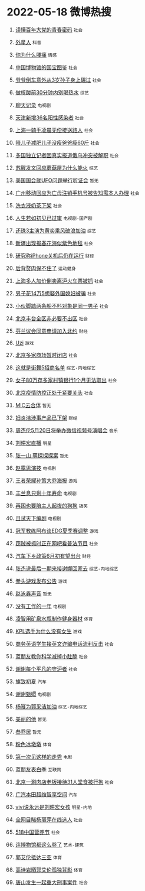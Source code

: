 # 2022-05-18 微博热搜 
1. [读懂百年大党的青春密码](https://m.weibo.cn/search?containerid=100103type%3D1%26t%3D10%26q%3D%23%E8%AF%BB%E6%87%82%E7%99%BE%E5%B9%B4%E5%A4%A7%E5%85%9A%E7%9A%84%E9%9D%92%E6%98%A5%E5%AF%86%E7%A0%81%23&stream_entry_id=51&isnewpage=1&extparam=seat%3D1%26filter_type%3Drealtimehot%26cate%3D10103%26pos%3D0%26c_type%3D51%26dgr%3D0%26display_time%3D1652829843%26pre_seqid%3D16528298432820413448&luicode=10000011&lfid=106003type%3D25%26t%3D3%26disable_hot%3D1%26filter_type%3Drealtimehot) `社会` 

2. [外星人](https://m.weibo.cn/search?containerid=100103type%3D1%26t%3D10%26q%3D%23%E5%A4%96%E6%98%9F%E4%BA%BA%23&stream_entry_id=31&isnewpage=1&extparam=seat%3D1%26realpos%3D1%26flag%3D16%26filter_type%3Drealtimehot%26cate%3D0%26dgr%3D0%26pos%3D0%26lcate%3D5001%26c_type%3D31%26display_time%3D1652829843%26pre_seqid%3D16528298432820413448&luicode=10000011&lfid=106003type%3D25%26t%3D3%26disable_hot%3D1%26filter_type%3Drealtimehot) `科普` 

3. [你为什么腰痛](https://m.weibo.cn/search?containerid=100103type%3D1%26t%3D10%26q%3D%23%E4%BD%A0%E4%B8%BA%E4%BB%80%E4%B9%88%E8%85%B0%E7%97%9B%23&stream_entry_id=31&isnewpage=1&extparam=seat%3D1%26realpos%3D2%26flag%3D16%26filter_type%3Drealtimehot%26cate%3D0%26dgr%3D0%26pos%3D1%26lcate%3D5001%26c_type%3D31%26display_time%3D1652829843%26pre_seqid%3D16528298432820413448&luicode=10000011&lfid=106003type%3D25%26t%3D3%26disable_hot%3D1%26filter_type%3Drealtimehot) `情感` 

4. [中国博物馆的国宝图鉴](https://m.weibo.cn/search?containerid=100103type%3D1%26t%3D10%26q%3D%23%E4%B8%AD%E5%9B%BD%E5%8D%9A%E7%89%A9%E9%A6%86%E7%9A%84%E5%9B%BD%E5%AE%9D%E5%9B%BE%E9%89%B4%23&stream_entry_id=31&isnewpage=1&extparam=seat%3D1%26realpos%3D3%26flag%3D0%26filter_type%3Drealtimehot%26cate%3D0%26dgr%3D0%26pos%3D2%26lcate%3D5001%26c_type%3D31%26display_time%3D1652829843%26pre_seqid%3D16528298432820413448&luicode=10000011&lfid=106003type%3D25%26t%3D3%26disable_hot%3D1%26filter_type%3Drealtimehot) `社会` 

5. [爷爷倒车意外从3岁孙子身上碾过](https://m.weibo.cn/search?containerid=100103type%3D1%26t%3D10%26q%3D%23%E7%88%B7%E7%88%B7%E5%80%92%E8%BD%A6%E6%84%8F%E5%A4%96%E4%BB%8E3%E5%B2%81%E5%AD%99%E5%AD%90%E8%BA%AB%E4%B8%8A%E7%A2%BE%E8%BF%87%23&stream_entry_id=31&isnewpage=1&extparam=seat%3D1%26realpos%3D4%26flag%3D0%26filter_type%3Drealtimehot%26cate%3D0%26dgr%3D0%26pos%3D3%26lcate%3D5001%26c_type%3D31%26display_time%3D1652829843%26pre_seqid%3D16528298432820413448&luicode=10000011&lfid=106003type%3D25%26t%3D3%26disable_hot%3D1%26filter_type%3Drealtimehot) `社会` 

6. [做核酸前30分钟内别喝热水](https://m.weibo.cn/search?containerid=100103type%3D1%26t%3D10%26q%3D%23%E5%81%9A%E6%A0%B8%E9%85%B8%E5%89%8D30%E5%88%86%E9%92%9F%E5%86%85%E5%88%AB%E5%96%9D%E7%83%AD%E6%B0%B4%23&stream_entry_id=31&isnewpage=1&extparam=seat%3D1%26realpos%3D5%26flag%3D0%26filter_type%3Drealtimehot%26cate%3D0%26dgr%3D0%26pos%3D4%26lcate%3D5001%26c_type%3D31%26display_time%3D1652829843%26pre_seqid%3D16528298432820413448&luicode=10000011&lfid=106003type%3D25%26t%3D3%26disable_hot%3D1%26filter_type%3Drealtimehot) `综艺` 

7. [聊天记录](https://m.weibo.cn/search?containerid=100103type%3D1%26t%3D10%26q%3D%E8%81%8A%E5%A4%A9%E8%AE%B0%E5%BD%95&stream_entry_id=31&isnewpage=1&extparam=seat%3D1%26realpos%3D6%26flag%3D2%26filter_type%3Drealtimehot%26cate%3D0%26dgr%3D0%26pos%3D5%26lcate%3D5001%26c_type%3D31%26display_time%3D1652829843%26pre_seqid%3D16528298432820413448&luicode=10000011&lfid=106003type%3D25%26t%3D3%26disable_hot%3D1%26filter_type%3Drealtimehot) `电视剧` 

8. [天津新增36名阳性感染者](https://m.weibo.cn/search?containerid=100103type%3D1%26t%3D10%26q%3D%23%E5%A4%A9%E6%B4%A5%E6%96%B0%E5%A2%9E36%E5%90%8D%E9%98%B3%E6%80%A7%E6%84%9F%E6%9F%93%E8%80%85%23&stream_entry_id=31&isnewpage=1&extparam=seat%3D1%26realpos%3D7%26flag%3D0%26filter_type%3Drealtimehot%26cate%3D0%26dgr%3D0%26pos%3D6%26lcate%3D5001%26c_type%3D31%26display_time%3D1652829843%26pre_seqid%3D16528298432820413448&luicode=10000011&lfid=106003type%3D25%26t%3D3%26disable_hot%3D1%26filter_type%3Drealtimehot) `社会` 

9. [上海一骑手凌晨无偿接送路人](https://m.weibo.cn/search?containerid=100103type%3D1%26t%3D10%26q%3D%23%E4%B8%8A%E6%B5%B7%E4%B8%80%E9%AA%91%E6%89%8B%E5%87%8C%E6%99%A8%E6%97%A0%E5%81%BF%E6%8E%A5%E9%80%81%E8%B7%AF%E4%BA%BA%23&stream_entry_id=31&isnewpage=1&extparam=seat%3D1%26realpos%3D8%26flag%3D0%26filter_type%3Drealtimehot%26cate%3D0%26dgr%3D0%26pos%3D7%26lcate%3D5001%26c_type%3D31%26display_time%3D1652829843%26pre_seqid%3D16528298432820413448&luicode=10000011&lfid=106003type%3D25%26t%3D3%26disable_hot%3D1%26filter_type%3Drealtimehot) `社会` 

10. [陪儿子减肥儿子没瘦爸爸瘦60斤](https://m.weibo.cn/search?containerid=100103type%3D1%26t%3D10%26q%3D%23%E9%99%AA%E5%84%BF%E5%AD%90%E5%87%8F%E8%82%A5%E5%84%BF%E5%AD%90%E6%B2%A1%E7%98%A6%E7%88%B8%E7%88%B8%E7%98%A660%E6%96%A4%23&stream_entry_id=31&isnewpage=1&extparam=seat%3D1%26realpos%3D9%26flag%3D0%26filter_type%3Drealtimehot%26cate%3D0%26dgr%3D0%26pos%3D8%26lcate%3D5001%26c_type%3D31%26display_time%3D1652829843%26pre_seqid%3D16528298432820413448&luicode=10000011&lfid=106003type%3D25%26t%3D3%26disable_hot%3D1%26filter_type%3Drealtimehot) `社会` 

11. [多国独立记者因真实报道俄乌冲突被解职](https://m.weibo.cn/search?containerid=100103type%3D1%26t%3D10%26q%3D%23%E5%A4%9A%E5%9B%BD%E7%8B%AC%E7%AB%8B%E8%AE%B0%E8%80%85%E5%9B%A0%E7%9C%9F%E5%AE%9E%E6%8A%A5%E9%81%93%E4%BF%84%E4%B9%8C%E5%86%B2%E7%AA%81%E8%A2%AB%E8%A7%A3%E8%81%8C%23&stream_entry_id=31&isnewpage=1&extparam=seat%3D1%26realpos%3D10%26flag%3D0%26filter_type%3Drealtimehot%26cate%3D0%26dgr%3D0%26pos%3D9%26lcate%3D5001%26c_type%3D31%26display_time%3D1652829843%26pre_seqid%3D16528298432820413448&luicode=10000011&lfid=106003type%3D25%26t%3D3%26disable_hot%3D1%26filter_type%3Drealtimehot) `社会` 

12. [苏醒发文回应蘑菇屋为什么能火](https://m.weibo.cn/search?containerid=100103type%3D1%26t%3D10%26q%3D%23%E8%8B%8F%E9%86%92%E5%8F%91%E6%96%87%E5%9B%9E%E5%BA%94%E8%98%91%E8%8F%87%E5%B1%8B%E4%B8%BA%E4%BB%80%E4%B9%88%E8%83%BD%E7%81%AB%23&stream_entry_id=31&isnewpage=1&extparam=seat%3D1%26realpos%3D11%26flag%3D0%26filter_type%3Drealtimehot%26cate%3D0%26dgr%3D0%26pos%3D10%26lcate%3D5001%26c_type%3D31%26display_time%3D1652829843%26pre_seqid%3D16528298432820413448&luicode=10000011&lfid=106003type%3D25%26t%3D3%26disable_hot%3D1%26filter_type%3Drealtimehot) `综艺` 

13. [美国国会就UFO问题举行听证会](https://m.weibo.cn/search?containerid=100103type%3D1%26t%3D10%26q%3D%23%E7%BE%8E%E5%9B%BD%E5%9B%BD%E4%BC%9A%E5%B0%B1UFO%E9%97%AE%E9%A2%98%E4%B8%BE%E8%A1%8C%E5%90%AC%E8%AF%81%E4%BC%9A%23&stream_entry_id=31&isnewpage=1&extparam=seat%3D1%26realpos%3D12%26flag%3D0%26filter_type%3Drealtimehot%26cate%3D0%26dgr%3D0%26pos%3D11%26lcate%3D5001%26c_type%3D31%26display_time%3D1652829843%26pre_seqid%3D16528298432820413448&luicode=10000011&lfid=106003type%3D25%26t%3D3%26disable_hot%3D1%26filter_type%3Drealtimehot) `暂无` 

14. [广州移动回应为亡母注销手机号被告知需本人办理](https://m.weibo.cn/search?containerid=100103type%3D1%26t%3D10%26q%3D%23%E5%B9%BF%E5%B7%9E%E7%A7%BB%E5%8A%A8%E5%9B%9E%E5%BA%94%E4%B8%BA%E4%BA%A1%E6%AF%8D%E6%B3%A8%E9%94%80%E6%89%8B%E6%9C%BA%E5%8F%B7%E8%A2%AB%E5%91%8A%E7%9F%A5%E9%9C%80%E6%9C%AC%E4%BA%BA%E5%8A%9E%E7%90%86%23&stream_entry_id=31&isnewpage=1&extparam=seat%3D1%26realpos%3D13%26flag%3D0%26filter_type%3Drealtimehot%26cate%3D0%26dgr%3D0%26pos%3D12%26lcate%3D5001%26c_type%3D31%26display_time%3D1652829843%26pre_seqid%3D16528298432820413448&luicode=10000011&lfid=106003type%3D25%26t%3D3%26disable_hot%3D1%26filter_type%3Drealtimehot) `社会` 

15. [洗衣液奶茶下架](https://m.weibo.cn/search?containerid=100103type%3D1%26t%3D10%26q%3D%23%E6%B4%97%E8%A1%A3%E6%B6%B2%E5%A5%B6%E8%8C%B6%E4%B8%8B%E6%9E%B6%23&stream_entry_id=31&isnewpage=1&extparam=seat%3D1%26realpos%3D14%26flag%3D0%26filter_type%3Drealtimehot%26cate%3D0%26dgr%3D0%26pos%3D13%26lcate%3D5001%26c_type%3D31%26display_time%3D1652829843%26pre_seqid%3D16528298432820413448&luicode=10000011&lfid=106003type%3D25%26t%3D3%26disable_hot%3D1%26filter_type%3Drealtimehot) `社会` 

16. [人生若如初见已过审](https://m.weibo.cn/search?containerid=100103type%3D1%26t%3D10%26q%3D%23%E4%BA%BA%E7%94%9F%E8%8B%A5%E5%A6%82%E5%88%9D%E8%A7%81%E5%B7%B2%E8%BF%87%E5%AE%A1%23&stream_entry_id=31&isnewpage=1&extparam=seat%3D1%26realpos%3D15%26flag%3D1%26filter_type%3Drealtimehot%26cate%3D0%26dgr%3D0%26pos%3D14%26lcate%3D5001%26c_type%3D31%26display_time%3D1652829843%26pre_seqid%3D16528298432820413448&luicode=10000011&lfid=106003type%3D25%26t%3D3%26disable_hot%3D1%26filter_type%3Drealtimehot) `电视剧-国产剧` 

17. [还珠3主演为黄奕乘风破浪加油](https://m.weibo.cn/search?containerid=100103type%3D1%26t%3D10%26q%3D%23%E8%BF%98%E7%8F%A03%E4%B8%BB%E6%BC%94%E4%B8%BA%E9%BB%84%E5%A5%95%E4%B9%98%E9%A3%8E%E7%A0%B4%E6%B5%AA%E5%8A%A0%E6%B2%B9%23&stream_entry_id=31&isnewpage=1&extparam=seat%3D1%26realpos%3D16%26flag%3D0%26filter_type%3Drealtimehot%26cate%3D0%26dgr%3D0%26pos%3D15%26lcate%3D5001%26c_type%3D31%26display_time%3D1652829843%26pre_seqid%3D16528298432820413448&luicode=10000011&lfid=106003type%3D25%26t%3D3%26disable_hot%3D1%26filter_type%3Drealtimehot) `综艺` 

18. [新疆出现报春花海似紫色地毯](https://m.weibo.cn/search?containerid=100103type%3D1%26t%3D10%26q%3D%23%E6%96%B0%E7%96%86%E5%87%BA%E7%8E%B0%E6%8A%A5%E6%98%A5%E8%8A%B1%E6%B5%B7%E4%BC%BC%E7%B4%AB%E8%89%B2%E5%9C%B0%E6%AF%AF%23&stream_entry_id=31&isnewpage=1&extparam=seat%3D1%26realpos%3D17%26flag%3D0%26filter_type%3Drealtimehot%26cate%3D0%26dgr%3D0%26pos%3D16%26lcate%3D5001%26c_type%3D31%26display_time%3D1652829843%26pre_seqid%3D16528298432820413448&luicode=10000011&lfid=106003type%3D25%26t%3D3%26disable_hot%3D1%26filter_type%3Drealtimehot) `社会` 

19. [研究称iPhone关机后仍在运行](https://m.weibo.cn/search?containerid=100103type%3D1%26t%3D10%26q%3D%23%E7%A0%94%E7%A9%B6%E7%A7%B0iPhone%E5%85%B3%E6%9C%BA%E5%90%8E%E4%BB%8D%E5%9C%A8%E8%BF%90%E8%A1%8C%23&stream_entry_id=31&isnewpage=1&extparam=seat%3D1%26realpos%3D18%26flag%3D0%26filter_type%3Drealtimehot%26cate%3D0%26dgr%3D0%26pos%3D17%26lcate%3D5001%26c_type%3D31%26display_time%3D1652829843%26pre_seqid%3D16528298432820413448&luicode=10000011&lfid=106003type%3D25%26t%3D3%26disable_hot%3D1%26filter_type%3Drealtimehot) `财经` 

20. [后背赘肉保不住了](https://m.weibo.cn/search?containerid=100103type%3D1%26t%3D10%26q%3D%23%E5%90%8E%E8%83%8C%E8%B5%98%E8%82%89%E4%BF%9D%E4%B8%8D%E4%BD%8F%E4%BA%86%23&stream_entry_id=31&isnewpage=1&extparam=seat%3D1%26realpos%3D19%26flag%3D0%26filter_type%3Drealtimehot%26cate%3D0%26dgr%3D0%26pos%3D18%26lcate%3D5001%26c_type%3D31%26display_time%3D1652829843%26pre_seqid%3D16528298432820413448&luicode=10000011&lfid=106003type%3D25%26t%3D3%26disable_hot%3D1%26filter_type%3Drealtimehot) `运动健身` 

21. [上海多人加价倒卖离沪火车票被抓](https://m.weibo.cn/search?containerid=100103type%3D1%26t%3D10%26q%3D%23%E4%B8%8A%E6%B5%B7%E5%A4%9A%E4%BA%BA%E5%8A%A0%E4%BB%B7%E5%80%92%E5%8D%96%E7%A6%BB%E6%B2%AA%E7%81%AB%E8%BD%A6%E7%A5%A8%E8%A2%AB%E6%8A%93%23&stream_entry_id=31&isnewpage=1&extparam=seat%3D1%26realpos%3D20%26flag%3D0%26filter_type%3Drealtimehot%26cate%3D0%26dgr%3D0%26pos%3D19%26lcate%3D5001%26c_type%3D31%26display_time%3D1652829843%26pre_seqid%3D16528298432820413448&luicode=10000011&lfid=106003type%3D25%26t%3D3%26disable_hot%3D1%26filter_type%3Drealtimehot) `社会` 

22. [男子花14万5想娶外国媳妇被骗](https://m.weibo.cn/search?containerid=100103type%3D1%26t%3D10%26q%3D%23%E7%94%B7%E5%AD%90%E8%8A%B114%E4%B8%875%E6%83%B3%E5%A8%B6%E5%A4%96%E5%9B%BD%E5%AA%B3%E5%A6%87%E8%A2%AB%E9%AA%97%23&stream_entry_id=31&isnewpage=1&extparam=seat%3D1%26realpos%3D21%26flag%3D0%26filter_type%3Drealtimehot%26cate%3D0%26dgr%3D0%26pos%3D20%26lcate%3D5001%26c_type%3D31%26display_time%3D1652829843%26pre_seqid%3D16528298432820413448&luicode=10000011&lfid=106003type%3D25%26t%3D3%26disable_hot%3D1%26filter_type%3Drealtimehot) `社会` 

23. [小伙脚踏两条船不料对象是同一男子](https://m.weibo.cn/search?containerid=100103type%3D1%26t%3D10%26q%3D%23%E5%B0%8F%E4%BC%99%E8%84%9A%E8%B8%8F%E4%B8%A4%E6%9D%A1%E8%88%B9%E4%B8%8D%E6%96%99%E5%AF%B9%E8%B1%A1%E6%98%AF%E5%90%8C%E4%B8%80%E7%94%B7%E5%AD%90%23&stream_entry_id=31&isnewpage=1&extparam=seat%3D1%26realpos%3D22%26flag%3D0%26filter_type%3Drealtimehot%26cate%3D0%26dgr%3D0%26pos%3D21%26lcate%3D5001%26c_type%3D31%26display_time%3D1652829843%26pre_seqid%3D16528298432820413448&luicode=10000011&lfid=106003type%3D25%26t%3D3%26disable_hot%3D1%26filter_type%3Drealtimehot) `社会` 

24. [北京丰台全区非必要不出区](https://m.weibo.cn/search?containerid=100103type%3D1%26t%3D10%26q%3D%23%E5%8C%97%E4%BA%AC%E4%B8%B0%E5%8F%B0%E5%85%A8%E5%8C%BA%E9%9D%9E%E5%BF%85%E8%A6%81%E4%B8%8D%E5%87%BA%E5%8C%BA%23&stream_entry_id=31&isnewpage=1&extparam=seat%3D1%26realpos%3D23%26flag%3D0%26filter_type%3Drealtimehot%26cate%3D0%26dgr%3D0%26pos%3D22%26lcate%3D5001%26c_type%3D31%26display_time%3D1652829843%26pre_seqid%3D16528298432820413448&luicode=10000011&lfid=106003type%3D25%26t%3D3%26disable_hot%3D1%26filter_type%3Drealtimehot) `社会` 

25. [芬兰议会同意申请加入北约](https://m.weibo.cn/search?containerid=100103type%3D1%26t%3D10%26q%3D%23%E8%8A%AC%E5%85%B0%E8%AE%AE%E4%BC%9A%E5%90%8C%E6%84%8F%E7%94%B3%E8%AF%B7%E5%8A%A0%E5%85%A5%E5%8C%97%E7%BA%A6%23&stream_entry_id=31&isnewpage=1&extparam=seat%3D1%26realpos%3D24%26flag%3D0%26filter_type%3Drealtimehot%26cate%3D0%26dgr%3D0%26pos%3D23%26lcate%3D5001%26c_type%3D31%26display_time%3D1652829843%26pre_seqid%3D16528298432820413448&luicode=10000011&lfid=106003type%3D25%26t%3D3%26disable_hot%3D1%26filter_type%3Drealtimehot) `财经` 

26. [Uzi](https://m.weibo.cn/search?containerid=100103type%3D1%26t%3D10%26q%3DUzi&stream_entry_id=31&isnewpage=1&extparam=seat%3D1%26realpos%3D25%26flag%3D0%26filter_type%3Drealtimehot%26cate%3D0%26dgr%3D0%26pos%3D24%26lcate%3D5001%26c_type%3D31%26display_time%3D1652829843%26pre_seqid%3D16528298432820413448&luicode=10000011&lfid=106003type%3D25%26t%3D3%26disable_hot%3D1%26filter_type%3Drealtimehot) `游戏` 

27. [北京多家商场暂时闭店](https://m.weibo.cn/search?containerid=100103type%3D1%26t%3D10%26q%3D%23%E5%8C%97%E4%BA%AC%E5%A4%9A%E5%AE%B6%E5%95%86%E5%9C%BA%E6%9A%82%E6%97%B6%E9%97%AD%E5%BA%97%23&stream_entry_id=31&isnewpage=1&extparam=seat%3D1%26realpos%3D26%26flag%3D0%26filter_type%3Drealtimehot%26cate%3D0%26dgr%3D0%26pos%3D25%26lcate%3D5001%26c_type%3D31%26display_time%3D1652829843%26pre_seqid%3D16528298432820413448&luicode=10000011&lfid=106003type%3D25%26t%3D3%26disable_hot%3D1%26filter_type%3Drealtimehot) `社会` 

28. [这就是街舞5招商名单](https://m.weibo.cn/search?containerid=100103type%3D1%26t%3D10%26q%3D%23%E8%BF%99%E5%B0%B1%E6%98%AF%E8%A1%97%E8%88%9E5%E6%8B%9B%E5%95%86%E5%90%8D%E5%8D%95%23&stream_entry_id=31&isnewpage=1&extparam=seat%3D1%26realpos%3D27%26flag%3D0%26filter_type%3Drealtimehot%26cate%3D0%26dgr%3D0%26pos%3D26%26lcate%3D5001%26c_type%3D31%26display_time%3D1652829843%26pre_seqid%3D16528298432820413448&luicode=10000011&lfid=106003type%3D25%26t%3D3%26disable_hot%3D1%26filter_type%3Drealtimehot) `综艺-内地综艺` 

29. [女子80万存多家村镇银行1个月无法取出](https://m.weibo.cn/search?containerid=100103type%3D1%26t%3D10%26q%3D%23%E5%A5%B3%E5%AD%9080%E4%B8%87%E5%AD%98%E5%A4%9A%E5%AE%B6%E6%9D%91%E9%95%87%E9%93%B6%E8%A1%8C1%E4%B8%AA%E6%9C%88%E6%97%A0%E6%B3%95%E5%8F%96%E5%87%BA%23&stream_entry_id=31&isnewpage=1&extparam=seat%3D1%26realpos%3D28%26flag%3D0%26filter_type%3Drealtimehot%26cate%3D0%26dgr%3D0%26pos%3D27%26lcate%3D5001%26c_type%3D31%26display_time%3D1652829843%26pre_seqid%3D16528298432820413448&luicode=10000011&lfid=106003type%3D25%26t%3D3%26disable_hot%3D1%26filter_type%3Drealtimehot) `社会` 

30. [北京疫情防控正处于紧要关头](https://m.weibo.cn/search?containerid=100103type%3D1%26t%3D10%26q%3D%23%E5%8C%97%E4%BA%AC%E7%96%AB%E6%83%85%E9%98%B2%E6%8E%A7%E6%AD%A3%E5%A4%84%E4%BA%8E%E7%B4%A7%E8%A6%81%E5%85%B3%E5%A4%B4%23&stream_entry_id=31&isnewpage=1&extparam=seat%3D1%26realpos%3D29%26flag%3D0%26filter_type%3Drealtimehot%26cate%3D0%26dgr%3D0%26pos%3D28%26lcate%3D5001%26c_type%3D31%26display_time%3D1652829843%26pre_seqid%3D16528298432820413448&luicode=10000011&lfid=106003type%3D25%26t%3D3%26disable_hot%3D1%26filter_type%3Drealtimehot) `社会` 

31. [MIC云合体](https://m.weibo.cn/search?containerid=100103type%3D1%26t%3D10%26q%3DMIC%E4%BA%91%E5%90%88%E4%BD%93&stream_entry_id=31&isnewpage=1&extparam=seat%3D1%26realpos%3D30%26flag%3D0%26filter_type%3Drealtimehot%26cate%3D0%26dgr%3D0%26pos%3D29%26lcate%3D5001%26c_type%3D31%26display_time%3D1652829843%26pre_seqid%3D16528298432820413448&luicode=10000011&lfid=106003type%3D25%26t%3D3%26disable_hot%3D1%26filter_type%3Drealtimehot) `暂无` 

32. [妇炎洁涉事产品已下架](https://m.weibo.cn/search?containerid=100103type%3D1%26t%3D10%26q%3D%23%E5%A6%87%E7%82%8E%E6%B4%81%E6%B6%89%E4%BA%8B%E4%BA%A7%E5%93%81%E5%B7%B2%E4%B8%8B%E6%9E%B6%23&stream_entry_id=31&isnewpage=1&extparam=seat%3D1%26realpos%3D31%26flag%3D0%26filter_type%3Drealtimehot%26cate%3D0%26dgr%3D0%26pos%3D30%26lcate%3D5001%26c_type%3D31%26display_time%3D1652829843%26pre_seqid%3D16528298432820413448&luicode=10000011&lfid=106003type%3D25%26t%3D3%26disable_hot%3D1%26filter_type%3Drealtimehot) `财经` 

33. [周杰伦5月20日将举办微信视频号演唱会](https://m.weibo.cn/search?containerid=100103type%3D1%26t%3D10%26q%3D%23%E5%91%A8%E6%9D%B0%E4%BC%A65%E6%9C%8820%E6%97%A5%E5%B0%86%E4%B8%BE%E5%8A%9E%E5%BE%AE%E4%BF%A1%E8%A7%86%E9%A2%91%E5%8F%B7%E6%BC%94%E5%94%B1%E4%BC%9A%23&stream_entry_id=31&isnewpage=1&extparam=seat%3D1%26realpos%3D32%26flag%3D0%26filter_type%3Drealtimehot%26cate%3D0%26dgr%3D0%26pos%3D31%26lcate%3D5001%26c_type%3D31%26display_time%3D1652829843%26pre_seqid%3D16528298432820413448&luicode=10000011&lfid=106003type%3D25%26t%3D3%26disable_hot%3D1%26filter_type%3Drealtimehot) `音乐` 

34. [刘畊宏直播](https://m.weibo.cn/search?containerid=100103type%3D1%26t%3D10%26q%3D%23%E5%88%98%E7%95%8A%E5%AE%8F%E7%9B%B4%E6%92%AD%23&stream_entry_id=31&isnewpage=1&extparam=seat%3D1%26realpos%3D33%26flag%3D0%26filter_type%3Drealtimehot%26cate%3D0%26dgr%3D0%26pos%3D32%26lcate%3D5001%26c_type%3D31%26display_time%3D1652829843%26pre_seqid%3D16528298432820413448&luicode=10000011&lfid=106003type%3D25%26t%3D3%26disable_hot%3D1%26filter_type%3Drealtimehot) `明星` 

35. [张一山 萌探探探案](https://m.weibo.cn/search?containerid=100103type%3D1%26t%3D10%26q%3D%E5%BC%A0%E4%B8%80%E5%B1%B1+%E8%90%8C%E6%8E%A2%E6%8E%A2%E6%8E%A2%E6%A1%88&stream_entry_id=31&isnewpage=1&extparam=seat%3D1%26realpos%3D34%26flag%3D0%26filter_type%3Drealtimehot%26cate%3D0%26dgr%3D0%26pos%3D33%26lcate%3D5001%26c_type%3D31%26display_time%3D1652829843%26pre_seqid%3D16528298432820413448&luicode=10000011&lfid=106003type%3D25%26t%3D3%26disable_hot%3D1%26filter_type%3Drealtimehot) `暂无` 

36. [赵露思演技](https://m.weibo.cn/search?containerid=100103type%3D1%26t%3D10%26q%3D%23%E8%B5%B5%E9%9C%B2%E6%80%9D%E6%BC%94%E6%8A%80%23&stream_entry_id=31&isnewpage=1&extparam=seat%3D1%26realpos%3D35%26flag%3D0%26filter_type%3Drealtimehot%26cate%3D0%26dgr%3D0%26pos%3D34%26lcate%3D5001%26c_type%3D31%26display_time%3D1652829843%26pre_seqid%3D16528298432820413448&luicode=10000011&lfid=106003type%3D25%26t%3D3%26disable_hot%3D1%26filter_type%3Drealtimehot) `电视剧` 

37. [王者荣耀孙策大乔海报](https://m.weibo.cn/search?containerid=100103type%3D1%26t%3D10%26q%3D%E7%8E%8B%E8%80%85%E8%8D%A3%E8%80%80%E5%AD%99%E7%AD%96%E5%A4%A7%E4%B9%94%E6%B5%B7%E6%8A%A5&stream_entry_id=31&isnewpage=1&extparam=seat%3D1%26realpos%3D36%26flag%3D0%26filter_type%3Drealtimehot%26cate%3D0%26dgr%3D0%26pos%3D35%26lcate%3D5001%26c_type%3D31%26display_time%3D1652829843%26pre_seqid%3D16528298432820413448&luicode=10000011&lfid=106003type%3D25%26t%3D3%26disable_hot%3D1%26filter_type%3Drealtimehot) `游戏` 

38. [丰兰息只剩十年寿命](https://m.weibo.cn/search?containerid=100103type%3D1%26t%3D10%26q%3D%23%E4%B8%B0%E5%85%B0%E6%81%AF%E5%8F%AA%E5%89%A9%E5%8D%81%E5%B9%B4%E5%AF%BF%E5%91%BD%23&stream_entry_id=31&isnewpage=1&extparam=seat%3D1%26realpos%3D37%26flag%3D0%26filter_type%3Drealtimehot%26cate%3D0%26dgr%3D0%26pos%3D36%26lcate%3D5001%26c_type%3D31%26display_time%3D1652829843%26pre_seqid%3D16528298432820413448&luicode=10000011&lfid=106003type%3D25%26t%3D3%26disable_hot%3D1%26filter_type%3Drealtimehot) `电视剧` 

39. [再困也要陪主人起夜的狗狗](https://m.weibo.cn/search?containerid=100103type%3D1%26t%3D10%26q%3D%23%E5%86%8D%E5%9B%B0%E4%B9%9F%E8%A6%81%E9%99%AA%E4%B8%BB%E4%BA%BA%E8%B5%B7%E5%A4%9C%E7%9A%84%E7%8B%97%E7%8B%97%23&stream_entry_id=31&isnewpage=1&extparam=seat%3D1%26realpos%3D38%26flag%3D0%26filter_type%3Drealtimehot%26cate%3D0%26dgr%3D0%26pos%3D37%26lcate%3D5001%26c_type%3D31%26display_time%3D1652829843%26pre_seqid%3D16528298432820413448&luicode=10000011&lfid=106003type%3D25%26t%3D3%26disable_hot%3D1%26filter_type%3Drealtimehot) `搞笑` 

40. [且试天下编剧](https://m.weibo.cn/search?containerid=100103type%3D1%26t%3D10%26q%3D%23%E4%B8%94%E8%AF%95%E5%A4%A9%E4%B8%8B%E7%BC%96%E5%89%A7%23&stream_entry_id=31&isnewpage=1&extparam=seat%3D1%26realpos%3D39%26flag%3D0%26filter_type%3Drealtimehot%26cate%3D0%26dgr%3D0%26pos%3D38%26lcate%3D5001%26c_type%3D31%26display_time%3D1652829843%26pre_seqid%3D16528298432820413448&luicode=10000011&lfid=106003type%3D25%26t%3D3%26disable_hot%3D1%26filter_type%3Drealtimehot) `电视剧` 

41. [冠军教练阿布谈EDG夏季赛调整](https://m.weibo.cn/search?containerid=100103type%3D1%26t%3D10%26q%3D%23%E5%86%A0%E5%86%9B%E6%95%99%E7%BB%83%E9%98%BF%E5%B8%83%E8%B0%88EDG%E5%A4%8F%E5%AD%A3%E8%B5%9B%E8%B0%83%E6%95%B4%23&stream_entry_id=31&isnewpage=1&extparam=seat%3D1%26realpos%3D40%26flag%3D0%26filter_type%3Drealtimehot%26cate%3D0%26dgr%3D0%26pos%3D39%26lcate%3D5001%26c_type%3D31%26display_time%3D1652829843%26pre_seqid%3D16528298432820413448&luicode=10000011&lfid=106003type%3D25%26t%3D3%26disable_hot%3D1%26filter_type%3Drealtimehot) `游戏` 

42. [窃贼被抓时正在网吧看普法节目](https://m.weibo.cn/search?containerid=100103type%3D1%26t%3D10%26q%3D%23%E7%AA%83%E8%B4%BC%E8%A2%AB%E6%8A%93%E6%97%B6%E6%AD%A3%E5%9C%A8%E7%BD%91%E5%90%A7%E7%9C%8B%E6%99%AE%E6%B3%95%E8%8A%82%E7%9B%AE%23&stream_entry_id=31&isnewpage=1&extparam=seat%3D1%26realpos%3D41%26flag%3D0%26filter_type%3Drealtimehot%26cate%3D0%26dgr%3D0%26pos%3D40%26lcate%3D5001%26c_type%3D31%26display_time%3D1652829843%26pre_seqid%3D16528298432820413448&luicode=10000011&lfid=106003type%3D25%26t%3D3%26disable_hot%3D1%26filter_type%3Drealtimehot) `社会` 

43. [汽车下乡政策6月初有望出台](https://m.weibo.cn/search?containerid=100103type%3D1%26t%3D10%26q%3D%23%E6%B1%BD%E8%BD%A6%E4%B8%8B%E4%B9%A1%E6%94%BF%E7%AD%966%E6%9C%88%E5%88%9D%E6%9C%89%E6%9C%9B%E5%87%BA%E5%8F%B0%23&stream_entry_id=31&isnewpage=1&extparam=seat%3D1%26realpos%3D42%26flag%3D0%26filter_type%3Drealtimehot%26cate%3D0%26dgr%3D0%26pos%3D41%26lcate%3D5001%26c_type%3D31%26display_time%3D1652829843%26pre_seqid%3D16528298432820413448&luicode=10000011&lfid=106003type%3D25%26t%3D3%26disable_hot%3D1%26filter_type%3Drealtimehot) `财经` 

44. [张杰说最后一期来接谢娜回家去](https://m.weibo.cn/search?containerid=100103type%3D1%26t%3D10%26q%3D%23%E5%BC%A0%E6%9D%B0%E8%AF%B4%E6%9C%80%E5%90%8E%E4%B8%80%E6%9C%9F%E6%9D%A5%E6%8E%A5%E8%B0%A2%E5%A8%9C%E5%9B%9E%E5%AE%B6%E5%8E%BB%23&stream_entry_id=31&isnewpage=1&extparam=seat%3D1%26realpos%3D43%26flag%3D0%26filter_type%3Drealtimehot%26cate%3D0%26dgr%3D0%26pos%3D42%26lcate%3D5001%26c_type%3D31%26display_time%3D1652829843%26pre_seqid%3D16528298432820413448&luicode=10000011&lfid=106003type%3D25%26t%3D3%26disable_hot%3D1%26filter_type%3Drealtimehot) `综艺-内地综艺` 

45. [拳头游戏发布公告](https://m.weibo.cn/search?containerid=100103type%3D1%26t%3D10%26q%3D%23%E6%8B%B3%E5%A4%B4%E6%B8%B8%E6%88%8F%E5%8F%91%E5%B8%83%E5%85%AC%E5%91%8A%23&stream_entry_id=31&isnewpage=1&extparam=seat%3D1%26realpos%3D44%26flag%3D0%26filter_type%3Drealtimehot%26cate%3D0%26dgr%3D0%26pos%3D43%26lcate%3D5001%26c_type%3D31%26display_time%3D1652829843%26pre_seqid%3D16528298432820413448&luicode=10000011&lfid=106003type%3D25%26t%3D3%26disable_hot%3D1%26filter_type%3Drealtimehot) `游戏` 

46. [赵泳鑫声音](https://m.weibo.cn/search?containerid=100103type%3D1%26t%3D10%26q%3D%E8%B5%B5%E6%B3%B3%E9%91%AB%E5%A3%B0%E9%9F%B3&stream_entry_id=31&isnewpage=1&extparam=seat%3D1%26realpos%3D45%26flag%3D0%26filter_type%3Drealtimehot%26cate%3D0%26dgr%3D0%26pos%3D44%26lcate%3D5001%26c_type%3D31%26display_time%3D1652829843%26pre_seqid%3D16528298432820413448&luicode=10000011&lfid=106003type%3D25%26t%3D3%26disable_hot%3D1%26filter_type%3Drealtimehot) `暂无` 

47. [没有工作的一年](https://m.weibo.cn/search?containerid=100103type%3D1%26t%3D10%26q%3D%E6%B2%A1%E6%9C%89%E5%B7%A5%E4%BD%9C%E7%9A%84%E4%B8%80%E5%B9%B4&stream_entry_id=31&isnewpage=1&extparam=seat%3D1%26realpos%3D46%26flag%3D0%26filter_type%3Drealtimehot%26cate%3D0%26dgr%3D0%26pos%3D45%26lcate%3D5001%26c_type%3D31%26display_time%3D1652829843%26pre_seqid%3D16528298432820413448&luicode=10000011&lfid=106003type%3D25%26t%3D3%26disable_hot%3D1%26filter_type%3Drealtimehot) `电视剧` 

48. [凌智用矿泉水瓶制作健身器材](https://m.weibo.cn/search?containerid=100103type%3D1%26t%3D10%26q%3D%23%E5%87%8C%E6%99%BA%E7%94%A8%E7%9F%BF%E6%B3%89%E6%B0%B4%E7%93%B6%E5%88%B6%E4%BD%9C%E5%81%A5%E8%BA%AB%E5%99%A8%E6%9D%90%23&stream_entry_id=31&isnewpage=1&extparam=seat%3D1%26realpos%3D47%26flag%3D0%26filter_type%3Drealtimehot%26cate%3D0%26dgr%3D0%26pos%3D46%26lcate%3D5001%26c_type%3D31%26display_time%3D1652829843%26pre_seqid%3D16528298432820413448&luicode=10000011&lfid=106003type%3D25%26t%3D3%26disable_hot%3D1%26filter_type%3Drealtimehot) `体育` 

49. [KPL选手为什么没有女生](https://m.weibo.cn/search?containerid=100103type%3D1%26t%3D10%26q%3D%23KPL%E9%80%89%E6%89%8B%E4%B8%BA%E4%BB%80%E4%B9%88%E6%B2%A1%E6%9C%89%E5%A5%B3%E7%94%9F%23&stream_entry_id=31&isnewpage=1&extparam=seat%3D1%26realpos%3D48%26flag%3D0%26filter_type%3Drealtimehot%26cate%3D0%26dgr%3D0%26pos%3D47%26lcate%3D5001%26c_type%3D31%26display_time%3D1652829843%26pre_seqid%3D16528298432820413448&luicode=10000011&lfid=106003type%3D25%26t%3D3%26disable_hot%3D1%26filter_type%3Drealtimehot) `游戏` 

50. [商务英语学生接英文诈骗电话流利反击](https://m.weibo.cn/search?containerid=100103type%3D1%26t%3D10%26q%3D%23%E5%95%86%E5%8A%A1%E8%8B%B1%E8%AF%AD%E5%AD%A6%E7%94%9F%E6%8E%A5%E8%8B%B1%E6%96%87%E8%AF%88%E9%AA%97%E7%94%B5%E8%AF%9D%E6%B5%81%E5%88%A9%E5%8F%8D%E5%87%BB%23&stream_entry_id=31&isnewpage=1&extparam=seat%3D1%26realpos%3D49%26flag%3D0%26filter_type%3Drealtimehot%26cate%3D0%26dgr%3D0%26pos%3D48%26lcate%3D5001%26c_type%3D31%26display_time%3D1652829843%26pre_seqid%3D16528298432820413448&luicode=10000011&lfid=106003type%3D25%26t%3D3%26disable_hot%3D1%26filter_type%3Drealtimehot) `社会` 

51. [蓝朋友教你科学减掉小肚腩](https://m.weibo.cn/search?containerid=100103type%3D1%26t%3D10%26q%3D%23%E8%93%9D%E6%9C%8B%E5%8F%8B%E6%95%99%E4%BD%A0%E7%A7%91%E5%AD%A6%E5%87%8F%E6%8E%89%E5%B0%8F%E8%82%9A%E8%85%A9%23&stream_entry_id=31&isnewpage=1&extparam=seat%3D1%26realpos%3D50%26flag%3D0%26filter_type%3Drealtimehot%26cate%3D0%26dgr%3D0%26pos%3D49%26lcate%3D5001%26c_type%3D31%26display_time%3D1652829843%26pre_seqid%3D16528298432820413448&luicode=10000011&lfid=106003type%3D25%26t%3D3%26disable_hot%3D1%26filter_type%3Drealtimehot) `社会` 

52. [谢谢每个平凡的守沪者](https://m.weibo.cn/search?containerid=100103type%3D1%26t%3D10%26q%3D%23%E8%B0%A2%E8%B0%A2%E6%AF%8F%E4%B8%AA%E5%B9%B3%E5%87%A1%E7%9A%84%E5%AE%88%E6%B2%AA%E8%80%85%23&stream_entry_id=51&isnewpage=1&extparam=seat%3D1%26filter_type%3Drealtimehot%26cate%3D10103%26pos%3D0%26c_type%3D51%26dgr%3D0%26display_time%3D1652826316%26pre_seqid%3D1652826316277029487318&luicode=10000011&lfid=106003type%3D25%26t%3D3%26disable_hot%3D1%26filter_type%3Drealtimehot) `社会` 

53. [旗致初夏](https://m.weibo.cn/search?containerid=100103type%3D1%26t%3D10%26q%3D%23%E6%97%97%E8%87%B4%E5%88%9D%E5%A4%8F%23&stream_entry_id=31&isnewpage=1&extparam=seat%3D1%26topic_ad%3D1%26adid%3D154642%26filter_type%3Drealtimehot%26cate%3D0%26dgr%3D0%26pos%3D6%26lcate%3D5001%26c_type%3D31%26display_time%3D1652826316%26pre_seqid%3D1652826316277029487318&luicode=10000011&lfid=106003type%3D25%26t%3D3%26disable_hot%3D1%26filter_type%3Drealtimehot) `汽车` 

54. [谢谢甄嬛](https://m.weibo.cn/search?containerid=100103type%3D1%26t%3D10%26q%3D%23%E8%B0%A2%E8%B0%A2%E7%94%84%E5%AC%9B%23&stream_entry_id=31&isnewpage=1&extparam=seat%3D1%26realpos%3D45%26flag%3D0%26filter_type%3Drealtimehot%26cate%3D0%26dgr%3D0%26pos%3D45%26lcate%3D5001%26c_type%3D31%26display_time%3D1652826316%26pre_seqid%3D1652826316277029487318&luicode=10000011&lfid=106003type%3D25%26t%3D3%26disable_hot%3D1%26filter_type%3Drealtimehot) `电视剧` 

55. [杨幂为郭采洁加油](https://m.weibo.cn/search?containerid=100103type%3D1%26t%3D10%26q%3D%23%E6%9D%A8%E5%B9%82%E4%B8%BA%E9%83%AD%E9%87%87%E6%B4%81%E5%8A%A0%E6%B2%B9%23&stream_entry_id=31&isnewpage=1&extparam=seat%3D1%26realpos%3D47%26flag%3D0%26filter_type%3Drealtimehot%26cate%3D0%26dgr%3D0%26pos%3D47%26lcate%3D5001%26c_type%3D31%26display_time%3D1652826316%26pre_seqid%3D1652826316277029487318&luicode=10000011&lfid=106003type%3D25%26t%3D3%26disable_hot%3D1%26filter_type%3Drealtimehot) `综艺-内地综艺` 

56. [美丽的他](https://m.weibo.cn/search?containerid=100103type%3D1%26t%3D10%26q%3D%E7%BE%8E%E4%B8%BD%E7%9A%84%E4%BB%96&stream_entry_id=31&isnewpage=1&extparam=seat%3D1%26realpos%3D50%26flag%3D0%26filter_type%3Drealtimehot%26cate%3D0%26dgr%3D0%26pos%3D50%26lcate%3D5001%26c_type%3D31%26display_time%3D1652826316%26pre_seqid%3D1652826316277029487318&luicode=10000011&lfid=106003type%3D25%26t%3D3%26disable_hot%3D1%26filter_type%3Drealtimehot) `暂无` 

57. [叁乔居](https://m.weibo.cn/search?containerid=100103type%3D1%26t%3D10%26q%3D%E5%8F%81%E4%B9%94%E5%B1%85&stream_entry_id=31&isnewpage=1&extparam=seat%3D1%26realpos%3D45%26flag%3D0%26filter_type%3Drealtimehot%26cate%3D0%26dgr%3D0%26pos%3D44%26lcate%3D5001%26c_type%3D31%26display_time%3D1652822321%26pre_seqid%3D1652822321950028352199&luicode=10000011&lfid=106003type%3D25%26t%3D3%26disable_hot%3D1%26filter_type%3Drealtimehot) `暂无` 

58. [粉色冰墩墩](https://m.weibo.cn/search?containerid=100103type%3D1%26t%3D10%26q%3D%23%E7%B2%89%E8%89%B2%E5%86%B0%E5%A2%A9%E5%A2%A9%23&stream_entry_id=31&isnewpage=1&extparam=seat%3D1%26realpos%3D48%26flag%3D0%26filter_type%3Drealtimehot%26cate%3D0%26dgr%3D0%26pos%3D47%26lcate%3D5001%26c_type%3D31%26display_time%3D1652819145%26pre_seqid%3D165281914508804153238&luicode=10000011&lfid=106003type%3D25%26t%3D3%26disable_hot%3D1%26filter_type%3Drealtimehot) `体育` 

59. [第一次见这样的走秀](https://m.weibo.cn/search?containerid=100103type%3D1%26t%3D10%26q%3D%23%E7%AC%AC%E4%B8%80%E6%AC%A1%E8%A7%81%E8%BF%99%E6%A0%B7%E7%9A%84%E8%B5%B0%E7%A7%80%23&stream_entry_id=31&isnewpage=1&extparam=seat%3D1%26realpos%3D50%26flag%3D1%26filter_type%3Drealtimehot%26cate%3D0%26dgr%3D0%26pos%3D49%26lcate%3D5001%26c_type%3D31%26display_time%3D1652815003%26pre_seqid%3D165281500353503171306&luicode=10000011&lfid=106003type%3D25%26t%3D3%26disable_hot%3D1%26filter_type%3Drealtimehot) `电影` 

60. [蓝朋友表白季](https://m.weibo.cn/search?containerid=100103type%3D1%26t%3D10%26q%3D%23%E8%93%9D%E6%9C%8B%E5%8F%8B%E8%A1%A8%E7%99%BD%E5%AD%A3%23&stream_entry_id=31&isnewpage=1&extparam=seat%3D1%26filter_type%3Drealtimehot%26adid%3D154465%26c_type%3D31%26topic_ad%3D1%26dgr%3D0%26pos%3D6%26lcate%3D5001%26cate%3D0%26display_time%3D1652812216%26pre_seqid%3D1652812216198918030319&luicode=10000011&lfid=106003type%3D25%26t%3D3%26disable_hot%3D1%26filter_type%3Drealtimehot) `互联网` 

61. [北京一涮肉店老板接待31人堂食被行拘](https://m.weibo.cn/search?containerid=100103type%3D1%26t%3D10%26q%3D%23%E5%8C%97%E4%BA%AC%E4%B8%80%E6%B6%AE%E8%82%89%E5%BA%97%E8%80%81%E6%9D%BF%E6%8E%A5%E5%BE%8531%E4%BA%BA%E5%A0%82%E9%A3%9F%E8%A2%AB%E8%A1%8C%E6%8B%98%23&stream_entry_id=31&isnewpage=1&extparam=seat%3D1%26filter_type%3Drealtimehot%26c_type%3D31%26dgr%3D0%26realpos%3D16%26flag%3D0%26pos%3D16%26lcate%3D5001%26cate%3D0%26display_time%3D1652812216%26pre_seqid%3D1652812216198918030319&luicode=10000011&lfid=106003type%3D25%26t%3D3%26disable_hot%3D1%26filter_type%3Drealtimehot) `社会` 

62. [广汽本田超维智享空间](https://m.weibo.cn/search?containerid=100103type%3D1%26t%3D10%26q%3D%23%E5%B9%BF%E6%B1%BD%E6%9C%AC%E7%94%B0%E8%B6%85%E7%BB%B4%E6%99%BA%E4%BA%AB%E7%A9%BA%E9%97%B4%23&stream_entry_id=31&isnewpage=1&extparam=seat%3D1%26topic_ad%3D1%26adid%3D154521%26filter_type%3Drealtimehot%26cate%3D0%26dgr%3D0%26pos%3D3%26lcate%3D5001%26c_type%3D31%26display_time%3D1652808555%26pre_seqid%3D165280855592103978127&luicode=10000011&lfid=106003type%3D25%26t%3D3%26disable_hot%3D1%26filter_type%3Drealtimehot) `汽车` 

63. [vivi说永远是刘畊宏女孩](https://m.weibo.cn/search?containerid=100103type%3D1%26t%3D10%26q%3D%23vivi%E8%AF%B4%E6%B0%B8%E8%BF%9C%E6%98%AF%E5%88%98%E7%95%8A%E5%AE%8F%E5%A5%B3%E5%AD%A9%23&stream_entry_id=31&isnewpage=1&extparam=seat%3D1%26realpos%3D28%26flag%3D1%26filter_type%3Drealtimehot%26cate%3D0%26dgr%3D0%26pos%3D29%26lcate%3D5001%26c_type%3D31%26display_time%3D1652808555%26pre_seqid%3D165280855592103978127&luicode=10000011&lfid=106003type%3D25%26t%3D3%26disable_hot%3D1%26filter_type%3Drealtimehot) `明星-内地` 

64. [全网目睹杨丽萍在线选人](https://m.weibo.cn/search?containerid=100103type%3D1%26t%3D10%26q%3D%23%E5%85%A8%E7%BD%91%E7%9B%AE%E7%9D%B9%E6%9D%A8%E4%B8%BD%E8%90%8D%E5%9C%A8%E7%BA%BF%E9%80%89%E4%BA%BA%23&stream_entry_id=31&isnewpage=1&extparam=seat%3D1%26realpos%3D31%26flag%3D0%26filter_type%3Drealtimehot%26cate%3D0%26dgr%3D0%26pos%3D32%26lcate%3D5001%26c_type%3D31%26display_time%3D1652808555%26pre_seqid%3D165280855592103978127&luicode=10000011&lfid=106003type%3D25%26t%3D3%26disable_hot%3D1%26filter_type%3Drealtimehot) `社会` 

65. [518中国营养节](https://m.weibo.cn/search?containerid=100103type%3D1%26t%3D10%26q%3D%23518%E4%B8%AD%E5%9B%BD%E8%90%A5%E5%85%BB%E8%8A%82%23&stream_entry_id=31&isnewpage=1&extparam=seat%3D1%26topic_ad%3D1%26adid%3D154510%26filter_type%3Drealtimehot%26cate%3D0%26dgr%3D0%26pos%3D3%26lcate%3D5001%26c_type%3D31%26display_time%3D1652805528%26pre_seqid%3D165280552812703172319&luicode=10000011&lfid=106003type%3D25%26t%3D3%26disable_hot%3D1%26filter_type%3Drealtimehot) `社会` 

66. [连博物馆都这么卷了](https://m.weibo.cn/search?containerid=100103type%3D1%26t%3D10%26q%3D%23%E8%BF%9E%E5%8D%9A%E7%89%A9%E9%A6%86%E9%83%BD%E8%BF%99%E4%B9%88%E5%8D%B7%E4%BA%86%23&stream_entry_id=31&isnewpage=1&extparam=seat%3D1%26realpos%3D44%26flag%3D0%26filter_type%3Drealtimehot%26cate%3D0%26dgr%3D0%26pos%3D44%26lcate%3D5001%26c_type%3D31%26display_time%3D1652805528%26pre_seqid%3D165280552812703172319&luicode=10000011&lfid=106003type%3D25%26t%3D3%26disable_hot%3D1%26filter_type%3Drealtimehot) `艺术-建筑` 

67. [郭艾伦抵达三亚](https://m.weibo.cn/search?containerid=100103type%3D1%26t%3D10%26q%3D%23%E9%83%AD%E8%89%BE%E4%BC%A6%E6%8A%B5%E8%BE%BE%E4%B8%89%E4%BA%9A%23&stream_entry_id=31&isnewpage=1&extparam=seat%3D1%26realpos%3D46%26flag%3D0%26filter_type%3Drealtimehot%26cate%3D0%26dgr%3D0%26pos%3D46%26lcate%3D5001%26c_type%3D31%26display_time%3D1652805528%26pre_seqid%3D165280552812703172319&luicode=10000011&lfid=106003type%3D25%26t%3D3%26disable_hot%3D1%26filter_type%3Drealtimehot) `体育` 

68. [高诗岩晒郭艾伦孤独背影](https://m.weibo.cn/search?containerid=100103type%3D1%26t%3D10%26q%3D%23%E9%AB%98%E8%AF%97%E5%B2%A9%E6%99%92%E9%83%AD%E8%89%BE%E4%BC%A6%E5%AD%A4%E7%8B%AC%E8%83%8C%E5%BD%B1%23&stream_entry_id=31&isnewpage=1&extparam=seat%3D1%26realpos%3D49%26flag%3D1%26filter_type%3Drealtimehot%26cate%3D0%26dgr%3D0%26pos%3D49%26lcate%3D5001%26c_type%3D31%26display_time%3D1652805528%26pre_seqid%3D165280552812703172319&luicode=10000011&lfid=106003type%3D25%26t%3D3%26disable_hot%3D1%26filter_type%3Drealtimehot) `体育` 

69. [唐山发生一起重大刑事案件](https://m.weibo.cn/search?containerid=100103type%3D1%26t%3D10%26q%3D%23%E5%94%90%E5%B1%B1%E5%8F%91%E7%94%9F%E4%B8%80%E8%B5%B7%E9%87%8D%E5%A4%A7%E5%88%91%E4%BA%8B%E6%A1%88%E4%BB%B6%23&stream_entry_id=31&isnewpage=1&extparam=seat%3D1%26realpos%3D50%26flag%3D0%26filter_type%3Drealtimehot%26cate%3D0%26dgr%3D0%26pos%3D50%26lcate%3D5001%26c_type%3D31%26display_time%3D1652805528%26pre_seqid%3D165280552812703172319&luicode=10000011&lfid=106003type%3D25%26t%3D3%26disable_hot%3D1%26filter_type%3Drealtimehot) `社会` 
